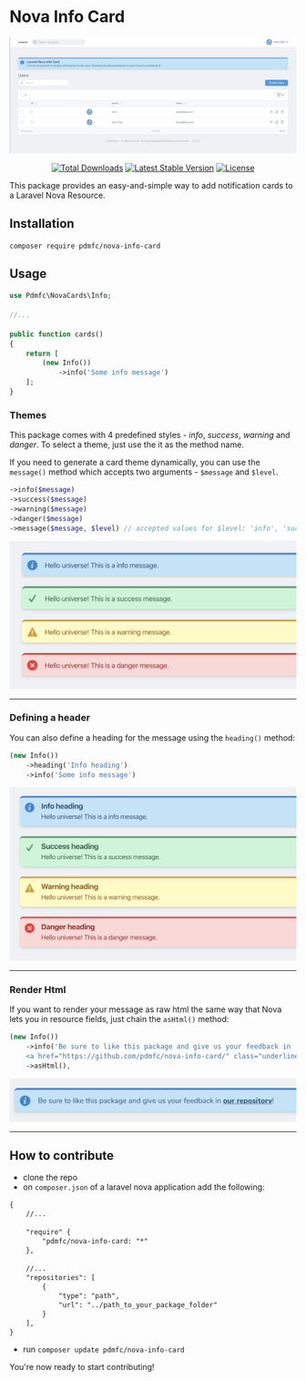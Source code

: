 # Nova Info Card

<p align="center">
    <img src="images/hero.png" alt="hero image">
</p>

<p align=center>
  <a href="https://packagist.org/packages/pdmfc/nova-info-card"><img src="https://poser.pugx.org/pdmfc/nova-info-card/d/total.svg" alt="Total Downloads"></a>
  <a href="https://packagist.org/packages/pdmfc/nova-info-card"><img src="https://poser.pugx.org/pdmfc/nova-info-card/v/stable.svg" alt="Latest Stable Version"></a>
  <a href="https://packagist.org/packages/pdmfc/nova-info-card"><img src="https://poser.pugx.org/pdmfc/nova-info-card/license.svg" alt="License"></a>
</p>

This package provides an easy-and-simple way to add notification cards to a Laravel Nova Resource.

## Installation

```shell
composer require pdmfc/nova-info-card
```

## Usage

```php
use Pdmfc\NovaCards\Info;

//...

public function cards()
{
    return [
        (new Info())
            ->info('Some info message')
    ];
}
```

### Themes

This package comes with 4 predefined styles - _info_, _success_, _warning_ and _danger_. To select a theme, just use the it as the method name.

If you need to generate a card theme dynamically, you can use the `message()` method which accepts two arguments - `$message` and `$level`.

```php
->info($message)
->success($message)
->warning($message)
->danger($message)
->message($message, $level) // accepted values for $level: 'info', 'success' , 'warning', 'danger'
```

![Example](images/basic_example.png)

---

### Defining a header

You can also define a heading for the message using the `heading()` method:

```php
(new Info())
    ->heading('Info heading')
    ->info('Some info message')
```

![Heading screenshot](images/with_heading_example.png)

---

### Render Html

If you want to render your message as raw html the same way that Nova lets you in resource fields, just chain the `asHtml()` method:

```php
(new Info())
    ->info('Be sure to like this package and give us your feedback in
    <a href="https://github.com/pdmfc/nova-info-card/" class="underline font-bold text-blue-800">our repository</a>!')
    ->asHtml(),
```

![Rendering raw Html](images/raw_html_example.png)

---

## How to contribute

- clone the repo
- on `composer.json` of a laravel nova application add the following:

```
{
    //...

    "require" {
        "pdmfc/nova-info-card: "*"
    },

    //...
    "repositories": [
        {
            "type": "path",
            "url": "../path_to_your_package_folder"
        }
    ],
}
```

- run `composer update pdmfc/nova-info-card`

You're now ready to start contributing!
